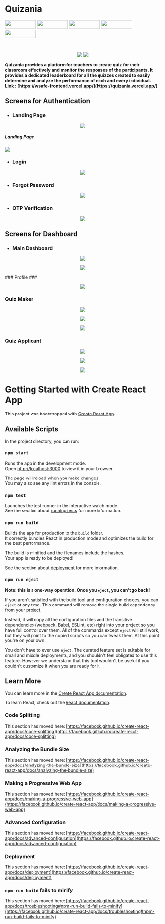 # Quizania 

<p float="left">
  <img src="https://img.shields.io/badge/Vue.js-35495E?style=for-the-badge&logo=vuedotjs&logoColor=4FC08D" height="28" width="100" />
  <img src="https://img.shields.io/badge/Node.js-43853D?style=for-the-badge&logo=node.js&logoColor=white" height="28" width="100" />
  <img src="https://img.shields.io/badge/Express.js-000000?style=for-the-badge&logo=express&logoColor=white" height="28" width="100" />
  <img src="https://img.shields.io/badge/MongoDB-4EA94B?style=for-the-badge&logo=mongodb&logoColor=white" height="28" width="100" />
  <img src="https://img.shields.io/badge/JavaScript-F7DF1E?style=for-the-badge&logo=javascript&logoColor=black" height="28" width="100" />
</p>

<br/>
<p align="center">
  <img src="quizanaImages/login.PNG">
  <img src="Project_snapshots/signup.PNG">
</p>
<b>
 Quizania provides a platform for teachers to create quiz for their classroom effectively and monitor the responses of the participants.
  It provides a dedicated leaderboard for all the quizzes created to easily determine and analyze the performance of each and every individual.
  <br/>
  Link : [https://wsafe-frontend.vercel.app/](https://quizania.vercel.app/)
  <br/> 
</b>


## Screens for Authentication

* ### Landing Page ### 
<p align="center">
  <img src="quizanaImages/login.PNG">
  <h5>Landing Page</h5>
  <img src="quizanaImages/signup.PNG">
</p>

* ### Login ###
<p align="center">
  <img src="quizaniaImages/login.PNG">
</p>

* ### Forgot Password ###
<p align="center">
  <img src="quizaniaImages/forgotpassword.PNG">
</p>

* ### OTP Verification ###
<p align="center">
  <img src="quizaniaImages/otpVerification.PNG">
</p>

## Screens for Dashboard

* ### Main Dashboard ### 
<p align="center">
  <img src="quizanaImages/dashboard.PNG">
</p>
<p align="center">
  <img src="quizaniaImages/maindashboard.PNG">
</p>
### Profile ###
<p align="center">
  <img src="quizaniaImages/profile.PNG">
</p>

### Quiz Maker ### 
<p align="center">
  <img src="quizaniaImages/Quiz1.PNG">
</p>
<p align="center">
  <img src="quizaniaImages/Quiz2.PNG">
</p>
<p align="center">
  <img src="quizaniaImages/Quiz3.PNG">
</p>

 ### Quiz Applicant ### 
<p align="center">
  <img src="quizaniaImages/quiztaker1.PNG">
</p>
<p align="center">
  <img src="quizaniaImages/quiztaker2.PNG">
</p>
<p align="center">
  <img src="quizaniaImages/quiztaker3.PNG">
</p>

# Getting Started with Create React App

This project was bootstrapped with [Create React App](https://github.com/facebook/create-react-app).

## Available Scripts

In the project directory, you can run:

### `npm start`

Runs the app in the development mode.\
Open [http://localhost:3000](http://localhost:3000) to view it in your browser.

The page will reload when you make changes.\
You may also see any lint errors in the console.

### `npm test`

Launches the test runner in the interactive watch mode.\
See the section about [running tests](https://facebook.github.io/create-react-app/docs/running-tests) for more information.

### `npm run build`

Builds the app for production to the `build` folder.\
It correctly bundles React in production mode and optimizes the build for the best performance.

The build is minified and the filenames include the hashes.\
Your app is ready to be deployed!

See the section about [deployment](https://facebook.github.io/create-react-app/docs/deployment) for more information.

### `npm run eject`

**Note: this is a one-way operation. Once you `eject`, you can't go back!**

If you aren't satisfied with the build tool and configuration choices, you can `eject` at any time. This command will remove the single build dependency from your project.

Instead, it will copy all the configuration files and the transitive dependencies (webpack, Babel, ESLint, etc) right into your project so you have full control over them. All of the commands except `eject` will still work, but they will point to the copied scripts so you can tweak them. At this point you're on your own.

You don't have to ever use `eject`. The curated feature set is suitable for small and middle deployments, and you shouldn't feel obligated to use this feature. However we understand that this tool wouldn't be useful if you couldn't customize it when you are ready for it.

## Learn More

You can learn more in the [Create React App documentation](https://facebook.github.io/create-react-app/docs/getting-started).

To learn React, check out the [React documentation](https://reactjs.org/).

### Code Splitting

This section has moved here: [https://facebook.github.io/create-react-app/docs/code-splitting](https://facebook.github.io/create-react-app/docs/code-splitting)

### Analyzing the Bundle Size

This section has moved here: [https://facebook.github.io/create-react-app/docs/analyzing-the-bundle-size](https://facebook.github.io/create-react-app/docs/analyzing-the-bundle-size)

### Making a Progressive Web App

This section has moved here: [https://facebook.github.io/create-react-app/docs/making-a-progressive-web-app](https://facebook.github.io/create-react-app/docs/making-a-progressive-web-app)

### Advanced Configuration

This section has moved here: [https://facebook.github.io/create-react-app/docs/advanced-configuration](https://facebook.github.io/create-react-app/docs/advanced-configuration)

### Deployment

This section has moved here: [https://facebook.github.io/create-react-app/docs/deployment](https://facebook.github.io/create-react-app/docs/deployment)

### `npm run build` fails to minify

This section has moved here: [https://facebook.github.io/create-react-app/docs/troubleshooting#npm-run-build-fails-to-minify](https://facebook.github.io/create-react-app/docs/troubleshooting#npm-run-build-fails-to-minify)
